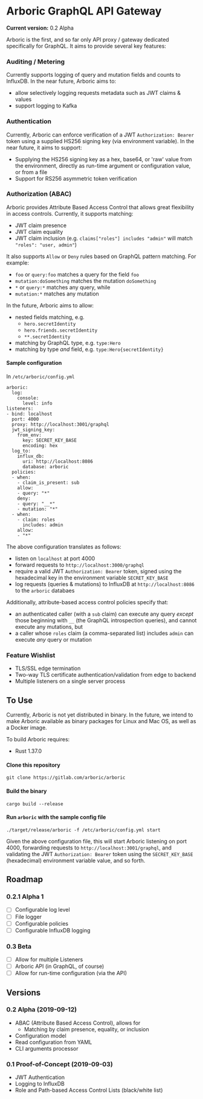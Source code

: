 Arboric GraphQL API Gateway
====

**Current version:** 0.2 Alpha

Arboric is the first, and so far only API proxy / gateway dedicated specifically for GraphQL. It aims to provide several key features:

### Auditing / Metering

Currently supports logging of query and mutation fields and counts to InfluxDB. In the near future, Arboric aims to:

* allow selectively logging requests metadata such as JWT claims & values
* support logging to Kafka

### Authentication

Currently, Arboric can enforce verification of a JWT `Authorization: Bearer` token using a supplied HS256 signing key (via environment variable). In the near future, it aims to support:

* Supplying the HS256 signing key as a hex, base64, or 'raw' value from the environment, directly as run-time argument or configuration value, or from a file
* Support for RS256 asymmetric token verification

### Authorization (ABAC)

Arboric provides Attribute Based Access Control that allows great flexibility in access controls. Currently, it supports matching:

* JWT claim presence
* JWT claim equality
* JWT claim inclusion (e.g. `claims["roles"] includes "admin"` will match `"roles": "user, admin"`)

It also supports `Allow` or `Deny` rules based on GraphQL pattern matching. For example:

* `foo` or `query:foo` matches a query for the field `foo`
* `mutation:doSomething` matches the mutation `doSomething`
* `*` or `query:*` matches any query, while
* `mutation:*` matches any mutation

In the future, Arboric aims to allow:

* nested fields matching, e.g.
  * `hero.secretIdentity`
  * `hero.friends.secretIdentity`
  * `**.secretIdentity`
* matching by GraphQL type, e.g. `type:Hero`
* matching by type _and_ field, e.g. `type:Hero{secretIdentity}`

#### Sample configuration

In `/etc/arboric/config.yml`

```
arboric:
  log:
    console:
      level: info
listeners:
- bind: localhost
  port: 4000
  proxy: http://localhost:3001/graphql
  jwt_signing_key:
    from_env:
      key: SECRET_KEY_BASE
      encoding: hex
  log_to:
    influx_db:
      uri: http://localhost:8086
      database: arboric
  policies:
  - when:
    - claim_is_present: sub
    allow:
    - query: "*"
    deny:
    - query: "__*"
    - mutation: "*"
  - when:
    - claim: roles
      includes: admin
    allow:
    - "*"
```

The above configuration translates as follows:

* listen on `localhost` at port 4000
* forward requests to `http://localhost:3000/graphql`
* require a valid JWT `Authorization: Bearer` token, signed using the hexadecimal key in the environment variable `SECRET_KEY_BASE`
* log requests (queries & mutations) to InfluxDB at `http://localhost:8086` to the `arboric` databaes

Additionally, attribute-based access control policies specify that:

* an authenticated caller (with a `sub` claim) can execute any query _except_ those beginning with `__` (the GraphQL introspection queries), and cannot execute any mutations, but
* a caller whose `roles` claim (a comma-separated list) includes `admin` can execute _any_ query or mutation

### Feature Wishlist

* TLS/SSL edge termination
* Two-way TLS certificate authentication/validation from edge to backend
* Multiple listeners on a single server process

## To Use

Currently, Arboric is not yet distributed in binary. In the future, we intend to make Arboric available as binary packages for Linux and Mac OS, as well as a Docker image.

To build Arboric requires:

* Rust 1.37.0


#### Clone this repository

```
git clone https://gitlab.com/arboric/arboric
```

#### Build the binary

```
cargo build --release
```

#### Run `arboric` with the sample config file

```
./target/release/arboric -f /etc/arboric/config.yml start
```

Given the above configuration file, this will start Arboric listening on port 4000, forwarding requests to `http://localhost:3001/graphql`, and validating the JWT `Authorization: Bearer` token using the `SECRET_KEY_BASE` (hexadecimal) environment variable value, and so forth.

## Roadmap

### 0.2.1 Alpha 1

* [ ] Configurable log level
* [ ] File logger
* [ ] Configurable policies
* [ ] Configurable InfluxDB logging

### 0.3 Beta

* [ ] Allow for multiple Listeners
* [ ] Arboric API (in GraphQL, of course)
* [ ] Allow for run-time configuration (via the API)

## Versions

### 0.2 Alpha (2019-09-12)

* ABAC (Attribute Based Access Control), allows for
  * Matching by claim presence, equality, or inclusion
* Configuration model
* Read configuration from YAML
* CLI arguments processor

### 0.1 Proof-of-Concept (2019-09-03)

* JWT Authentication
* Logging to InfluxDB
* Role and Path-based Access Control Lists (black/white list)
